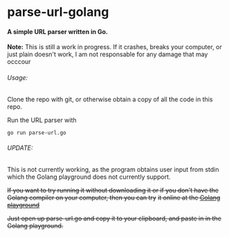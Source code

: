 #  parse-url-golang

#### A simple URL parser written in Go.

**Note:**
This is still a work in progress. If it crashes, breaks your computer, or just plain doesn't work, I am not responsable for any damage that may occcour

###### Usage:

Clone the repo with git, or otherwise obtain a copy of all the code in this repo.

Run the URL parser with 

```golang
go run parse-url.go
```

###### UPDATE:

This is not currently working, as the program obtains user input from stdin which the Golang playground does not currently support.

~~If you want to try running it without downloading it or if you don't have the Golang compiler on your computer, then you can try~~ ~~it online at the [Golang playground](https://play.golang.org/ "Golang Playground")~~

~~Just open up parse-url.go and copy it to your clipboard, and paste in in the Golang playground.~~


